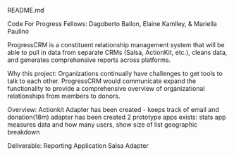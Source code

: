 README.md

Code For Progress Fellows: Dagoberto Bailon, Elaine Kamlley, & Mariella Paulino

ProgressCRM is a constituent relationship management system that will be able to pull in data from separate CRMs (Salsa, ActionKit, etc.), cleans data, and generates comprehensive reports across platforms. 

Why this project: Organizations continually have challenges to get tools to talk to each other. ProgressCRM would communicate expand the functionality to provide a comprehensive overview of organizational relationships from members to donors.

Overview: 
Actionkit Adapter has been created - keeps track of  email and donation(18m) adapter has been created 
2 prototype apps exists: 
	stats app measures data and how many users, show size of list
	geographic breakdown

Deliverable:
Reporting Application 
Salsa Adapter